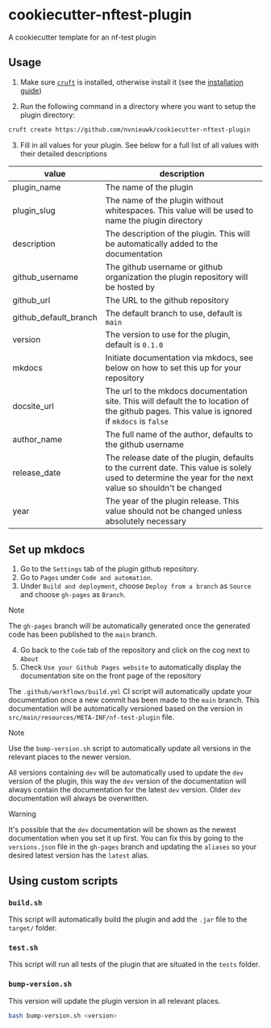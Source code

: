 # cookiecutter-nftest-plugin
A cookiecutter template for an nf-test plugin


## Usage

1. Make sure [`cruft`](https://cruft.github.io/cruft/) is installed, otherwise install it (see the [installation guide](https://cruft.github.io/cruft/#installation))

2. Run the following command in a directory where you want to setup the plugin directory:

```bash
cruft create https://github.com/nvnieuwk/cookiecutter-nftest-plugin
```

3. Fill in all values for your plugin. See below for a full list of all values with their detailed descriptions

| value | description |
--------|--------------
| plugin_name | The name of the plugin |
| plugin_slug | The name of the plugin without whitespaces. This value will be used to name the plugin directory |
| description | The description of the plugin. This will be automatically added to the documentation |
| github_username | The github username or github organization the plugin repository will be hosted by |
| github_url | The URL to the github repository |
| github_default_branch | The default branch to use, default is `main` |
| version | The version to use for the plugin, default is `0.1.0` |
| mkdocs | Initiate documentation via mkdocs, see below on how to set this up for your repository |
| docsite_url | The url to the mkdocs documentation site. This will default the to location of the github pages. This value is ignored if `mkdocs` is `false` |
| author_name | The full name of the author, defaults to the github username |
| release_date | The release date of the plugin, defaults to the current date. This value is solely used to determine the year for the next value so shouldn't be changed |
| year | The year of the plugin release. This value should not be changed unless absolutely necessary |

## Set up mkdocs

1. Go to the `Settings` tab of the plugin github repository.
2. Go to `Pages` under `Code and automation`.
3. Under `Build and deployment`, choose `Deploy from a branch` as `Source` and choose `gh-pages` as `Branch`.

> [!NOTE]
> The `gh-pages` branch will be automatically generated once the generated code has been published to the `main` branch. 

4. Go back to the `Code` tab of the repository and click on the cog next to `About`
5. Check `Use your Github Pages website` to automatically display the documentation site on the front page of the repository

The `.github/workflows/build.yml` CI script will automatically update your documentation once a new commit has been made to the `main` branch. This documentation will be automatically versioned based on the version in `src/main/resources/META-INF/nf-test-plugin` file. 

> [!NOTE]
> Use the `bump-version.sh` script to automatically update all versions in the relevant places to the newer version.

All versions containing `dev` will be automatically used to update the `dev` version of the plugin, this way the `dev` version of the documentation will always contain the documentation for the latest `dev` version. Older `dev` documentation will always be overwritten. 

> [!WARNING]
> It's possible that the `dev` documentation will be shown as the newest documentation when you set it up first. You can fix this by going to the `versions.json` file in the `gh-pages` branch and updating the `aliases` so your desired latest version has the `latest` alias.

## Using custom scripts

### `build.sh`

This script will automatically build the plugin and add the `.jar` file to the `target/` folder.

### `test.sh`

This script will run all tests of the plugin that are situated in the `tests` folder.

### `bump-version.sh`

This version will update the plugin version in all relevant places.

```bash
bash bump-version.sh <version>
```